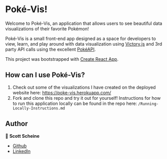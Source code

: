 # Poké-Vis!

Welcome to Poké-Vis, an application that allows users to see beautiful data visualizations of their favorite Pokémon!

Poké-Vis is a small front-end app designed as a space for developers to view, learn, and play around with data visualization using [Victory.js](https://formidable.com/open-source/victory/) and 3rd party API calls using the excellent [PokéAPI](https://pokeapi.co/).

This project was bootstrapped with [Create React App](https://github.com/facebook/create-react-app).

## How can I use Poké-Vis?

1. Check out some of the visualizations I have created on the deployed website here: https://poke-vis.herokuapp.com/
2. Fork and clone this repo and try it out for yourself! Instructions for how to run this application locally can be found in the repo here: `/Running-Locally-Instructions.md`

## Author

👤 **Scott Scheine**

- [Github](https://github.com/SRScheine)
- [LinkedIn](https://www.linkedin.com/in/scott-scheine/)
